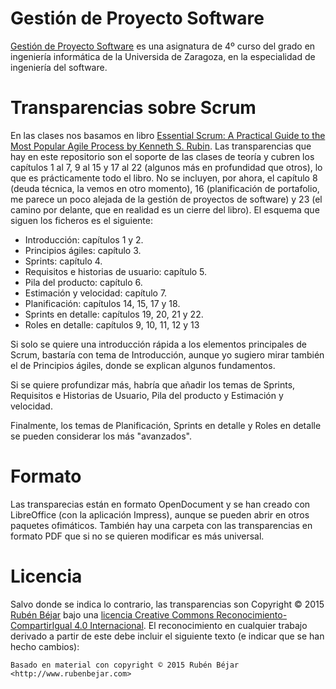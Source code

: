 # Gestión de Proyecto Software
[Gestión de Proyecto Software](http://titulaciones.unizar.es/asignaturas/30248/) es una asignatura de 4º curso del grado en ingeniería informática de la Universida de Zaragoza, en la especialidad de ingeniería del software.

# Transparencias sobre Scrum
En las clases nos basamos en libro [Essential Scrum: A Practical Guide to the Most Popular Agile Process by Kenneth S. Rubin](http://www.essentialscrum.com/). Las transparencias que hay en este repositorio son el soporte de las clases de teoría y cubren los capítulos 
1 al 7, 9 al 15 y 17 al 22 (algunos más en profundidad que otros), lo que es prácticamente todo el libro. No se incluyen, por ahora, el capítulo 8 (deuda técnica, la vemos en otro momento), 16 (planificación de portafolio, me parece un poco alejada de la gestión de proyectos de software) y 23 (el camino por delante, que en realidad es un cierre del libro). El esquema que siguen los ficheros es el siguiente:

- Introducción: capítulos 1 y 2.
- Principios ágiles: capítulo 3.
- Sprints: capítulo 4.
- Requisitos e historias de usuario: capítulo 5.
- Pila del producto: capítulo 6.
- Estimación y velocidad: capítulo 7.
- Planificación: capítulos 14, 15, 17 y 18.
- Sprints en detalle: capítulos 19, 20, 21 y 22.
- Roles en detalle: capítulos 9, 10, 11, 12 y 13

Si solo se quiere una introducción rápida a los elementos principales de Scrum, bastaría con tema de Introducción, aunque yo sugiero mirar también el de Principios ágiles, donde se explican algunos fundamentos.

Si se quiere profundizar más, habría que añadir los temas de Sprints, Requisitos e Historias de Usuario, Pila del producto y Estimación y velocidad. 

Finalmente, los temas de Planificación, Sprints en detalle y Roles en detalle se pueden considerar los más "avanzados".

# Formato
Las transparecias están en formato OpenDocument y se han creado con LibreOffice (con la aplicación Impress), aunque se pueden abrir en otros paquetes ofimáticos. También hay una carpeta con las transparencias en formato PDF que si no se quieren modificar es más universal.

# Licencia
Salvo donde se indica lo contrario, las transparencias son Copyright © 2015 [Rubén Béjar](http://www.rubenbejar.com) bajo una [licencia Creative Commons Reconocimiento-CompartirIgual 4.0 Internacional](https://creativecommons.org/licenses/by-sa/4.0/deed.es_ES). El reconocimiento en cualquier trabajo derivado a partir de este debe incluir el siguiente texto (e indicar que se han hecho cambios):

`Basado en material con copyright © 2015 Rubén Béjar <http://www.rubenbejar.com>`

